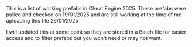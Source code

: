This is a list of working prefabs in Cheat Engine 2025. These prefabs were pulled and checked on 19/01/2025 and are still working at the time of me uploading this file 26/01/2025

I will updated this at some point so they are stored in a Batch file for easier access and to filter prefabs out you won't need or may not want.
